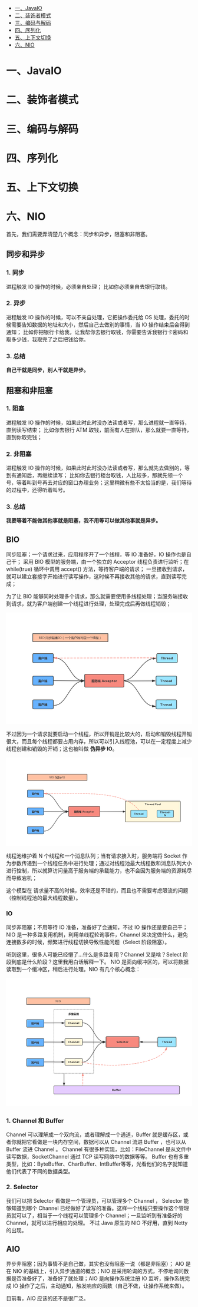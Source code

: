 <!-- TOC -->
- [一、JavaIO](#一JavaIO)
- [二、装饰者模式](#二装饰者模式)
- [三、编码与解码](#三编码与解码)
- [四、序列化](#四序列化)
- [五、上下文切换](#五上下文切换)
- [六、NIO](#六NIO)
<!-- TOC -->


# 一、JavaIO

# 二、装饰者模式

# 三、编码与解码

# 四、序列化

# 五、上下文切换

# 六、NIO

首先，我们需要弄清楚几个概念：同步和异步，阻塞和非阻塞。

## 同步和异步

### 1. 同步 

进程触发 IO 操作的时候，必须亲自处理；
比如你必须亲自去银行取钱。

### 2. 异步

进程触发 IO 操作的时候，可以不亲自处理，它把操作委托给 OS 处理，委托的时候需要告知数据的地址和大小，然后自己去做别的事情，当 IO 操作结束后会得到通知；
比如你把银行卡给我，让我帮你去银行取钱，你需要告诉我银行卡密码和取多少钱，我取完了之后把钱给你。

### 3. 总结

**自己干就是同步，别人干就是异步。**

## 阻塞和非阻塞

### 1. 阻塞

进程触发 IO 操作的时候，如果此时此时没办法读或者写，那么进程就一直等待，直到读写结束；
比如你去银行 ATM 取钱，前面有人在排队，那么就要一直等待，直到你取完钱；

### 2. 非阻塞

进程触发 IO 操作的时候，如果此时此时没办法读或者写，那么就先去做别的，等到有通知后，再继续读写；
比如你去银行柜台取钱，人比较多，那就先领一个号，等着叫到号再去对应的窗口办理业务；这里稍微有些不太恰当的是，我们等待的过程中，还得听着叫号。

### 3. 总结

**我要等着不能做其他事就是阻塞，我不用等可以做其他事就是异步。**

## BIO

同步阻塞；一个请求过来，应用程序开了一个线程，等 IO 准备好，IO 操作也是自己干；
采用 BIO 模型的服务端，由一个独立的 Acceptor 线程负责进行监听；在 while(true) 循环中调用 accept() 方法，等待客户端的请求；
一旦接收到请求，就可以建立套接字开始进行读写操作，这时候不再接收其他的请求，直到读写完成；

为了让 BIO 能够同时处理多个请求，那么就需要使用多线程处理；当服务端接收到请求，就为客户端创建一个线程进行处理，处理完成后再做线程销毁；

![BIO 同步阻塞](https://github.com/CodeDaShu/JavaNotes/blob/master/img/NIO/BIO.jpg)

不过因为一个请求就要启动一个线程，所以开销是比较大的，启动和销毁线程开销很大，而且每个线程都要占用内存，所以可以引入线程池，可以在一定程度上减少线程创建和销毁的开销；这也被叫做 **伪异步 IO**。

![伪异步 IO](https://github.com/CodeDaShu/JavaNotes/blob/master/img/NIO/BIO-pseudo-asynchronous.jpg)

线程池维护着 N 个线程和一个消息队列；当有请求接入时，服务端将 Socket 作为参数传递到一个线程任务中进行处理；通过对线程池最大线程数和消息队列大小进行控制，所以就算访问量高于服务端的承载能力，也不会因为服务端的资源耗尽而导致宕机；

这个模型在 请求量不高的时候，效率还是不错的，而且也不需要考虑限流的问题（控制线程池的最大线程数量）。

### IO

同步非阻塞；不用等待 IO 准备，准备好了会通知，不过 IO 操作还是要自己干；NIO 是一种多路复用机制，利用单线程轮询事件，Channel 来决定做什么，避免连接数多的时候，频繁进行线程切换导致性能问题（Select 阶段阻塞）。

听到这里，很多人可能已经懵了...什么是多路复用？Channel 又是啥？Select 阶段到底是什么阶段？这里我用白话解释一下。
NIO 是面向缓冲区的，可以将数据读取到一个缓冲区，稍后进行处理。NIO 有几个核心概念：

![NIO](https://github.com/CodeDaShu/JavaNotes/blob/master/img/NIO/NIO.jpg)

### 1. Channel 和 Buffer 

Channel 可以理解成一个双向流，或者理解成一个通道，Buffer 就是缓存区，或者你就把它看做是一块内存空间，数据可以从 Channel 流进 Buffer ，也可以从 Buffer 流进 Channel 。
Channel 有很多种实现，比如：FileChannel 是从文件中读写数据，SocketChannel 通过 TCP 读写网络中的数据等等。
Buffer 也有多重类型，比如：ByteBuffer、CharBuffer、IntBuffer等等，光看他们的名字就知道他们代表了不同的数据类型。

### 2. Selector

我们可以把 Selector 看做是一个管理员，可以管理多个 Channel ， Selector 能够知道到哪个 Channel 已经做好了读写的准备。这样一个线程只要操作这个管理员就可以了，相当于一个线程可以管理多个 Channel；一旦监听到有准备好的 Channel，就可以进行相应的处理。
不过 Java 原生的 NIO 不好用，直到 Netty 的出现。

## AIO

异步非阻塞；因为事情不是自己做，其实也没有阻塞一说（都是非阻塞）；
AIO 是在 NIO 的基础上，引入异步通道的概念；NIO 是采用轮询的方式，不停地询问数据是否准备好了，准备好了就处理；AIO 是向操作系统注册 IO 监听，操作系统完成 IO 操作了之后，主动通知，触发响应的函数（自己不做，让操作系统来做）。

目前看，AIO 应该的还不是很广泛。

